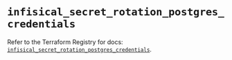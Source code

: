 # `infisical_secret_rotation_postgres_credentials`

Refer to the Terraform Registry for docs: [`infisical_secret_rotation_postgres_credentials`](https://registry.terraform.io/providers/infisical/infisical/0.15.41/docs/resources/secret_rotation_postgres_credentials).
